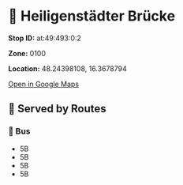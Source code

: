 # 🚉 Heiligenstädter Brücke


**Stop ID:** at:49:493:0:2

**Zone:** 0100

**Location:** 48.24398108, 16.3678794

[Open in Google Maps](https://www.google.com/maps?q=48.24398108,16.3678794)

## 🚆 Served by Routes

### 🚌 Bus
- 5B
- 5B
- 5B
- 5B